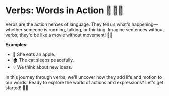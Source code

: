 # Verbs: Words in Action 🏃‍♀️💬

Verbs are the action heroes of language. They tell us what's happening—whether someone is running, talking, or thinking. Imagine sentences without verbs; they'd be like a movie without movement! 🎥✨

**Examples:**

- 🍎 She eats an apple.
- 🏠 The cat sleeps peacefully.
- 💡 We think about new ideas.

In this journey through verbs, we'll uncover how they add life and motion to our words. Ready to explore the world of actions and expressions? Let's get started! 🚀📘
